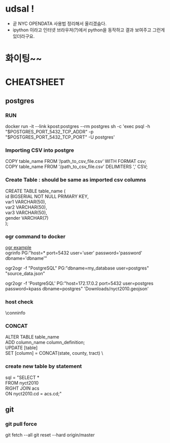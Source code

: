 # udsal !
- 곧 NYC OPENDATA 사용법 정리해서 올리겠숨다.
- ipython 이라고 인터넷 브라우져(?)에서 python을 동작하고 결과 보여주고 그런게 있더라구요.

# 화이팅~~

# CHEATSHEET

## postgres

### RUN
docker run -it --link kpost:postgres --rm postgres sh -c 'exec psql -h "$POSTGRES_PORT_5432_TCP_ADDR" -p "$POSTGRES_PORT_5432_TCP_PORT" -U postgres'

### Importing CSV into postgre
COPY table_name FROM ‘/path_to_csv_file.csv’ WITH FORMAT csv; <br>
COPY table_name FROM '/path_to_csv_file.csv' DELIMITERS ',' CSV; <br>

### Create Table : should be same as imported csv columns
CREATE TABLE table_name ( <br>
id BIGSERIAL NOT NULL PRIMARY KEY, <br>
var1 VARCHAR(50), <br>
var2 VARCHAR(50), <br>
var3 VARCHAR(50), <br>
gender VARCHAR(7) <br>
); <br>

### ogr command to docker
[ogr example](https://morphocode.com/using-ogr2ogr-convert-data-formats-geojson-postgis-esri-geodatabase-shapefiles/) <br>
ogrinfo PG:"host=* port=5432 user='user' password='password' dbname='dbname'" <br>

ogr2ogr -f "PostgreSQL" PG:"dbname=my_database user=postgres" "source_data.json" <br>

ogr2ogr -f 'PostgreSQL' PG:"host=172.17.0.2 port=5432 user=postgres password=kpass dbname=postgres" 'Downloads/nyct2010.geojson'

### host check
\conninfo <br>

### CONCAT
  ALTER TABLE table_name \
  ADD column_name column_definition; \
  UPDATE [table] \
  SET [column] = CONCAT(state, county, tract) \

### create new table by statement
  sql = "SELECT * \
  FROM nyct2010 \
  RIGHT JOIN acs \
  ON nyct2010.cd = acs.cd;"
  
## git
### git pull force
git fetch --all
git reset --hard origin/master
